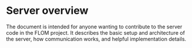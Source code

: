 # Server overview

The document is intended for anyone wanting to contribute to the server code in the FLOM project.
It describes the basic setup and architecture of the server, how communication works, and helpful implementation details.